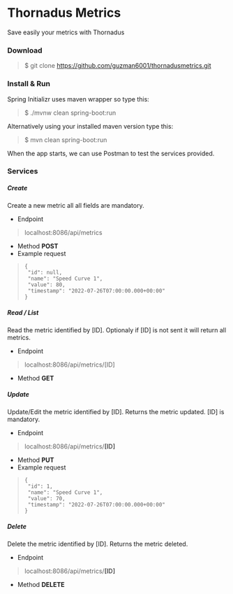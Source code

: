 # Thornadus Metrics
Save easily your metrics with Thornadus

### Download
> $ git clone https://github.com/guzman6001/thornadusmetrics.git

### Install & Run
Spring Initializr uses maven wrapper so type this:
> $ ./mvnw clean spring-boot:run

Alternatively using your installed maven version type this:
> $ mvn clean spring-boot:run

When the app starts, we can use Postman to test the services provided.

### Services

##### Create
Create a new metric all all fields are mandatory.
- Endpoint
> localhost:8086/api/metrics
- Method **POST**
- Example request
>```
>{
>  "id": null,
>  "name": "Speed Curve 1",
>  "value": 80,
>  "timestamp": "2022-07-26T07:00:00.000+00:00"
>}
>```

##### Read / List
Read the metric identified by [ID]. Optionaly if [ID] is not sent it will return all metrics. 
- Endpoint
> localhost:8086/api/metrics/[ID]
- Method **GET**

##### Update
Update/Edit the metric identified by [ID]. Returns the metric updated. [ID] is mandatory.
- Endpoint
> localhost:8086/api/metrics/**[ID]**
- Method **PUT**
- Example request
>```
>{
>  "id": 1,
>  "name": "Speed Curve 1",
>  "value": 70,
>  "timestamp": "2022-07-26T07:00:00.000+00:00"
>}
>```

##### Delete
Delete the metric identified by [ID]. Returns the metric deleted.
- Endpoint
> localhost:8086/api/metrics/**[ID]**
- Method **DELETE**






